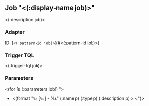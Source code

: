 ## Job "<(:display-name job)>"<a id="<(:id job)>"></a>

<(:description job)>

### Adapter

ID: [`<(:pattern-id job)>`](#<(:pattern-id job)>)

### Trigger TQL

<(:trigger-tql job)>

### Parameters

<(for [p (:parameters job)] ">
  * <(format "`%s` [`%s`] - %s" (:name p) (:type p) (:description p))>
<")>
